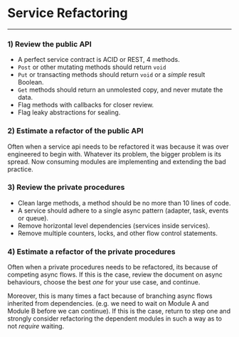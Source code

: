 # Service Refactoring
___

### 1) Review the public API
- A perfect service contract is ACID or REST, 4 methods.
- `Post` or other mutating methods should return `void`
- `Put` or transacting methods should return `void` or a *simple* result Boolean.
- `Get` methods should return an unmolested copy, and never mutate the data.
- Flag methods with callbacks for closer review.
- Flag leaky abstractions for sealing.

### 2) Estimate a refactor of the public API
Often when a service api needs to be refactored it was because it was over engineered to begin with. Whatever its problem, the bigger problem is its spread. Now consuming modules are implementing and extending the bad practice.

### 3) Review the private procedures
- Clean large methods, a method should be no more than 10 lines of code.
- A service should adhere to a single async pattern (adapter, task, events or queue).
- Remove horizontal level dependencies (services inside services).
- Remove multiple counters, locks, and other flow control statements.

### 4) Estimate a refactor of the private procedures
Often when a private procedures needs to be refactored, its because of competing async flows. If this is the case, review the document on async behaviours, choose the best *one* for your use case, and continue.

Moreover, this is many times a fact because of branching async flows inherited from dependencies. (e.g. we need to wait on Module A and Module B before we can continue). If this is the case, return to step one and strongly consider refactoring the dependent modules in such a way as to not *require* waiting.